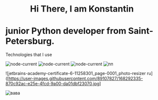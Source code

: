 <h1 align="center">Hi There, I am Konstantin</h1>
<h1> junior Python developer from Saint-Petersburg.</h1>


Technologies that I use

<img alt="node-current" src="https://img.shields.io/badge/python-%3E%3D%203.8-yellow">  <img alt="node-current" src="https://img.shields.io/badge/PostgreSQL-14.3-blue"> <img alt="node-current" src="https://img.shields.io/badge/SQL-2016-blue">
![пп](https://user-images.githubusercontent.com/89107827/171874403-05a85837-0e59-4491-bcfc-5a7967444b29.jpg)


![jetbrains-academy-certificate-6-11258301_page-0001_photo-resizer ru]([https://user-images.githubusercontent.com/89107827/168292335-870c92ac-e25e-4fcd-9a00-da01dbf23070.jpg]

![вава](https://user-images.githubusercontent.com/89107827/171874662-3417fe6c-8b56-4a90-a651-a19275e2156b.jpg)
